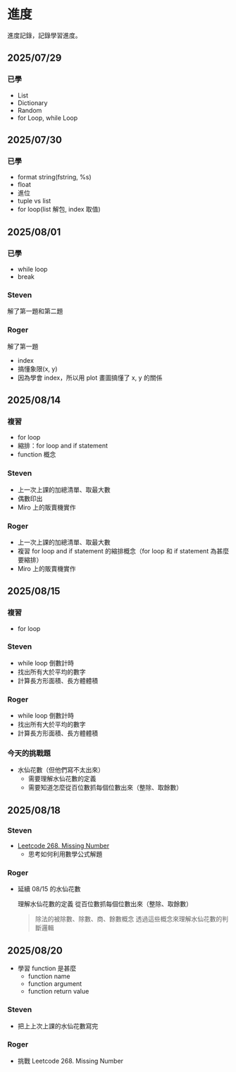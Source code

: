 # 進度

進度記錄，記錄學習進度。

## 2025/07/29

### 已學

- List
- Dictionary
- Random
- for Loop, while Loop

## 2025/07/30

### 已學

- format string(fstring, %s)
- float
- 進位
- tuple vs list
- for loop(list 解包, index 取值)

## 2025/08/01

### 已學

- while loop
- break

### Steven

解了第一題和第二題

### Roger

解了第一題

- index
- 搞懂象限(x, y)
- 因為學會 index，所以用 plot 畫圖搞懂了 x, y 的關係

## 2025/08/14

### 複習

- for loop
- 縮排：for loop and if statement
- function 概念

### Steven

- 上一次上課的加總清單、取最大數
- 偶數印出
- Miro 上的販賣機實作

### Roger

- 上一次上課的加總清單、取最大數
- 複習 for loop and if statement 的縮排概念（for loop 和 if statement 為甚麼要縮排）
- Miro 上的販賣機實作

## 2025/08/15

### 複習

- for loop

### Steven

- while loop 倒數計時
- 找出所有大於平均的數字
- 計算長方形面積、長方體體積

### Roger

- while loop 倒數計時
- 找出所有大於平均的數字
- 計算長方形面積、長方體體積

### 今天的挑戰題

- 水仙花數（但他們寫不太出來）
  - 需要理解水仙花數的定義
  - 需要知道怎麼從百位數抓每個位數出來（整除、取餘數）

## 2025/08/18

### Steven

- [Leetcode 268. Missing Number](https://leetcode.com/problems/missing-number/)
  - 思考如何利用數學公式解題

### Roger

- 延續 08/15 的水仙花數

  理解水仙花數的定義
  從百位數抓每個位數出來（整除、取餘數）

  > 除法的被除數、除數、商、餘數概念
  > 透過這些概念來理解水仙花數的判斷邏輯

## 2025/08/20

- 學習 function 是甚麼
  - function name
  - function argument
  - function return value

### Steven

- 把上上次上課的水仙花數寫完

### Roger

- 挑戰 Leetcode 268. Missing Number
